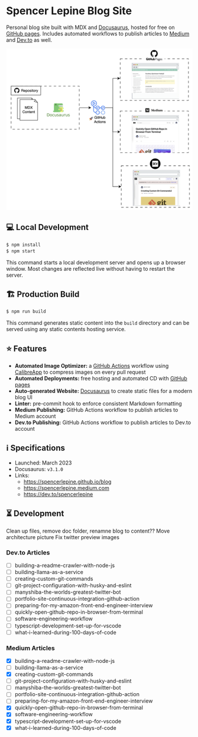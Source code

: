 # Spencer Lepine Blog Site

Personal blog site built with MDX and [Docusaurus](https://docusaurus.io/), hosted for free on [GitHub pages](https://pages.github.com/). Includes automated workflows to publish
articles to [Medium](https://medium.com/@spencerlepine) and [Dev.to](https://dev.to/spencerlepine) as well.

![Architecture](./architecture.png)

## 💻 Local Development

```sh
$ npm install
$ npm start
```

This command starts a local development server and opens up a browser window. Most changes are reflected live without having to restart the server.

## 🏗️ Production Build

```sh
$ npm run build
```

This command generates static content into the `build` directory and can be served using any static contents hosting service.

## ⭐ Features

- **Automated Image Optimizer:** a [GitHub Actions](https://github.com/features/actions) workflow using [CalibreApp](https://github.com/calibreapp/image-actions) to compress images
  on every pull request
- **Automated Deployments:** free hosting and automated CD with [GitHub pages](https://pages.github.com/)
- **Auto-generated Website:** [Docusaurus](https://docusaurus.io/) to create static files for a modern blog UI
- **Linter:** pre-commit hook to enforce consistent Markdown formatting
- **Medium Publishing:** GitHub Actions workflow to publish articles to Medium account
- **Dev.to Publishing:** GitHub Actions workflow to publish articles to Dev.to account

## ℹ️ Specifications

- Launched: March 2023
- Docusaurus: `v3.1.0`
- Links:
  - https://spencerlepine.github.io/blog
  - https://spencerlepine.medium.com
  - https://dev.to/spencerlepine

## ⏳ Development

Clean up files, remove doc folder, renamne blog to content?? Move architecture picture Fix twitter preview images

### Dev.to Articles

- [ ] building-a-readme-crawler-with-node-js
- [ ] building-llama-as-a-service
- [ ] creating-custom-git-commands
- [ ] git-project-configuration-with-husky-and-eslint
- [ ] manyshiba-the-worlds-greatest-twitter-bot
- [ ] portfolio-site-continuous-integration-github-action
- [ ] preparing-for-my-amazon-front-end-engineer-interview
- [ ] quickly-open-github-repo-in-browser-from-terminal
- [ ] software-engineering-workflow
- [ ] typescript-development-set-up-for-vscode
- [ ] what-i-learned-during-100-days-of-code

### Medium Articles

- [x] building-a-readme-crawler-with-node-js
- [ ] building-llama-as-a-service
- [x] creating-custom-git-commands
- [ ] git-project-configuration-with-husky-and-eslint
- [ ] manyshiba-the-worlds-greatest-twitter-bot
- [ ] portfolio-site-continuous-integration-github-action
- [ ] preparing-for-my-amazon-front-end-engineer-interview
- [x] quickly-open-github-repo-in-browser-from-terminal
- [x] software-engineering-workflow
- [x] typescript-development-set-up-for-vscode
- [x] what-i-learned-during-100-days-of-code
